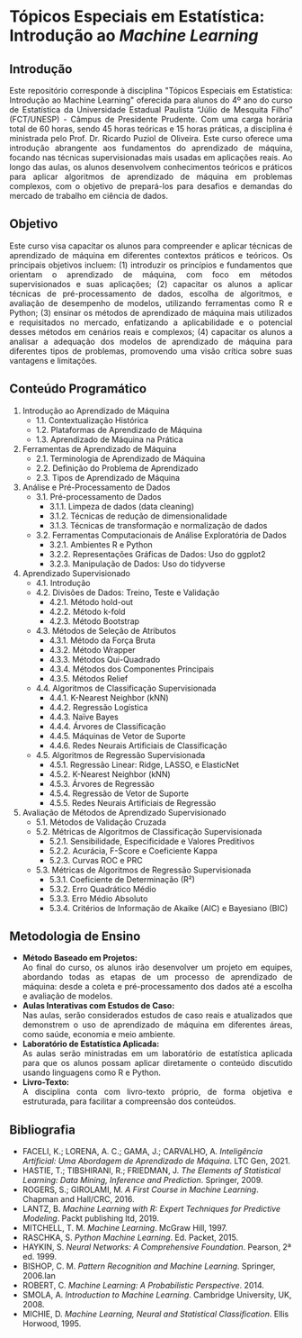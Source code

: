 # Tópicos Especiais em Estatística: Introdução ao *Machine Learning*

## Introdução

<div align="justify">
Este repositório corresponde à disciplina "Tópicos Especiais em Estatística: Introdução ao Machine Learning" oferecida para alunos do 4º ano do curso de Estatística da Universidade Estadual Paulista “Júlio de Mesquita Filho” (FCT/UNESP) - Câmpus de Presidente Prudente. Com uma carga horária total de 60 horas, sendo 45 horas teóricas e 15 horas práticas, a disciplina é ministrada pelo Prof. Dr. Ricardo Puziol de Oliveira. Este curso oferece uma introdução abrangente aos fundamentos do aprendizado de máquina, focando nas técnicas supervisionadas mais usadas em aplicações reais. Ao longo das aulas, os alunos desenvolvem conhecimentos teóricos e práticos para aplicar algoritmos de aprendizado de máquina em problemas complexos, com o objetivo de prepará-los para desafios e demandas do mercado de trabalho em ciência de dados.
</div>

## Objetivo

<div align="justify">
Este curso visa capacitar os alunos para compreender e aplicar técnicas de aprendizado de máquina em diferentes contextos práticos e teóricos. Os principais objetivos incluem: (1) introduzir os princípios e fundamentos que orientam o aprendizado de máquina, com foco em métodos supervisionados e suas aplicações; (2) capacitar os alunos a aplicar técnicas de pré-processamento de dados, escolha de algoritmos, e avaliação de desempenho de modelos, utilizando ferramentas como R e Python; (3) ensinar os métodos de aprendizado de máquina mais utilizados e requisitados no mercado, enfatizando a aplicabilidade e o potencial desses métodos em cenários reais e complexos; (4) capacitar os alunos a analisar a adequação dos modelos de aprendizado de máquina para diferentes tipos de problemas, promovendo uma visão crítica sobre suas vantagens e limitações.
</div>

## Conteúdo Programático

1. Introdução ao Aprendizado de Máquina
   - 1.1. Contextualização Histórica
   - 1.2. Plataformas de Aprendizado de Máquina
   - 1.3. Aprendizado de Máquina na Prática
2. Ferramentas de Aprendizado de Máquina
   - 2.1. Terminologia de Aprendizado de Máquina 
   - 2.2. Definição do Problema de Aprendizado
   - 2.3. Tipos de Aprendizado de Máquina
3. Análise e Pré-Processamento de Dados
   - 3.1. Pré-processamento de Dados
       - 3.1.1. Limpeza de dados (data cleaning) 
       - 3.1.2. Técnicas de redução de dimensionalidade
       - 3.1.3. Técnicas de transformação e normalização de dados
   - 3.2. Ferramentas Computacionais de Análise Exploratória de Dados
       - 3.2.1. Ambientes R e Python
       - 3.2.2. Representações Gráficas de Dados: Uso do ggplot2
       - 3.2.3. Manipulação de Dados: Uso do tidyverse
4. Aprendizado Supervisionado
   - 4.1. Introdução
   - 4.2. Divisões de Dados: Treino, Teste e Validação
       - 4.2.1. Método hold-out
       - 4.2.2. Método k-fold
       - 4.2.3. Método Bootstrap
   - 4.3. Métodos de Seleção de Atributos
       - 4.3.1. Método da Força Bruta
       - 4.3.2. Método Wrapper
       - 4.3.3. Métodos Qui-Quadrado
       - 4.3.4. Métodos dos Componentes Principais
       - 4.3.5. Métodos Relief
   - 4.4. Algoritmos de Classificação Supervisionada
       - 4.4.1. K-Nearest Neighbor (kNN)
       - 4.4.2. Regressão Logística
       - 4.4.3. Naïve Bayes
       - 4.4.4. Árvores de Classificação
       - 4.4.5. Máquinas de Vetor de Suporte
       - 4.4.6. Redes Neurais Artificiais de Classificação
   - 4.5. Algoritmos de Regressão Supervisionada
       - 4.5.1. Regressão Linear: Ridge, LASSO, e ElasticNet
       - 4.5.2. K-Nearest Neighbor (kNN)
       - 4.5.3. Árvores de Regressão
       - 4.5.4. Regressão de Vetor de Suporte
       - 4.5.5. Redes Neurais Artificiais de Regressão
5. Avaliação de Métodos de Aprendizado Supervisionado
   - 5.1. Métodos de Validação Cruzada 
   - 5.2. Métricas de Algoritmos de Classificação Supervisionada
       - 5.2.1. Sensibilidade, Especificidade e Valores Preditivos
       - 5.2.2. Acurácia, F-Score e Coeficiente Kappa
       - 5.2.3. Curvas ROC e PRC
   - 5.3. Métricas de Algoritmos de Regressão Supervisionada
       - 5.3.1. Coeficiente de Determinação (R²)
       - 5.3.2. Erro Quadrático Médio
       - 5.3.3. Erro Médio Absoluto
       - 5.3.4. Critérios de Informação de Akaike (AIC) e Bayesiano (BIC)

## Metodologia de Ensino

* **Método Baseado em Projetos:** <div align="justify">Ao final do curso, os alunos irão desenvolver um projeto em equipes, abordando todas as etapas de um processo de aprendizado de máquina: desde a coleta e pré-processamento dos dados até a escolha e avaliação de modelos.</div>
* **Aulas Interativas com Estudos de Caso:** <div align="justify">Nas aulas, serão considerados estudos de caso reais e atualizados que demonstrem o uso de aprendizado de máquina em diferentes áreas, como saúde, economia e meio ambiente.</div>
* **Laboratório de Estatística Aplicada:** <div align="justify">As aulas serão ministradas em um laboratório de estatística aplicada para que os alunos possam aplicar diretamente o conteúdo discutido usando linguagens como R e Python.</div>
* **Livro-Texto:** <div align="justify">A disciplina conta com livro-texto próprio, de forma objetiva e estruturada, para facilitar a compreensão dos conteúdos.</div>

## Bibliografia

* FACELI, K.; LORENA, A. C.; GAMA, J.; CARVALHO, A. *Inteligência Artificial: Uma Abordagem de Aprendizado de Máquina*. LTC Gen, 2021.
* HASTIE, T.; TIBSHIRANI, R.; FRIEDMAN, J. *The Elements of Statistical Learning: Data Mining, Inference and Prediction*. Springer, 2009. 
* ROGERS, S.; GIROLAMI, M. *A First Course in Machine Learning*. Chapman and Hall/CRC, 2016.
* LANTZ, B. *Machine Learning with R: Expert Techniques for Predictive Modeling*. Packt publishing ltd, 2019.
* MITCHELL, T. M. *Machine Learning*. McGraw Hill, 1997.
* RASCHKA, S. *Python Machine Learning*. Ed. Packet, 2015.
* HAYKIN, S. *Neural Networks: A Comprehensive Foundation*. Pearson, 2ª ed. 1999.
* BISHOP, C. M. *Pattern Recognition and Machine Learning*. Springer, 2006.Ian 
* ROBERT, C. *Machine Learning: A Probabilistic Perspective*. 2014.
* SMOLA, A. *Introduction to Machine Learning*. Cambridge University, UK, 2008.
* MICHIE, D. *Machine Learning, Neural and Statistical Classification*. Ellis Horwood, 1995.
